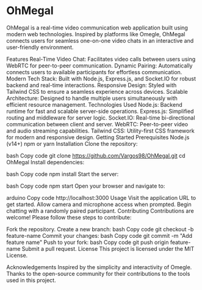 <h1>OhMegal</h1>
OhMegal is a real-time video communication web application built using modern web technologies. Inspired by platforms like Omegle, OhMegal connects users for seamless one-on-one video chats in an interactive and user-friendly environment.

Features
Real-Time Video Chat: Facilitates video calls between users using WebRTC for peer-to-peer communication.
Dynamic Pairing: Automatically connects users to available participants for effortless communication.
Modern Tech Stack: Built with Node.js, Express.js, and Socket.IO for robust backend and real-time interactions.
Responsive Design: Styled with Tailwind CSS to ensure a seamless experience across devices.
Scalable Architecture: Designed to handle multiple users simultaneously with efficient resource management.
Technologies Used
Node.js: Backend runtime for fast and scalable server-side operations.
Express.js: Simplified routing and middleware for server logic.
Socket.IO: Real-time bi-directional communication between client and server.
WebRTC: Peer-to-peer video and audio streaming capabilities.
Tailwind CSS: Utility-first CSS framework for modern and responsive design.
Getting Started
Prerequisites
Node.js (v14+)
npm or yarn
Installation
Clone the repository:

bash
Copy code
git clone https://github.com/Vargos98/OhMegal.git
cd OhMegal
Install dependencies:

bash
Copy code
npm install
Start the server:

bash
Copy code
npm start
Open your browser and navigate to:

arduino
Copy code
http://localhost:3000
Usage
Visit the application URL to get started.
Allow camera and microphone access when prompted.
Begin chatting with a randomly paired participant.
Contributing
Contributions are welcome! Please follow these steps to contribute:

Fork the repository.
Create a new branch:
bash
Copy code
git checkout -b feature-name
Commit your changes:
bash
Copy code
git commit -m "Add feature name"
Push to your fork:
bash
Copy code
git push origin feature-name
Submit a pull request.
License
This project is licensed under the MIT License.

Acknowledgements
Inspired by the simplicity and interactivity of Omegle.
Thanks to the open-source community for their contributions to the tools used in this project.
